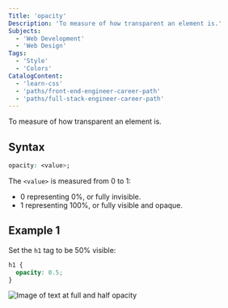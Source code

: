 ```yaml
---
Title: 'opacity'
Description: 'To measure of how transparent an element is.'
Subjects:
  - 'Web Development'
  - 'Web Design'
Tags:
  - 'Style'
  - 'Colors'
CatalogContent:
  - 'learn-css'
  - 'paths/front-end-engineer-career-path'
  - 'paths/full-stack-engineer-career-path'
---
```


To measure of how transparent an element is.

## Syntax

```css
opacity: <value>;
```

The `<value>` is measured from 0 to 1:

- 0 representing 0%, or fully invisible.
- 1 representing 100%, or fully visible and opaque.

## Example 1

Set the `h1` tag to be 50% visible:

```css
h1 {
  opacity: 0.5;
}
```

![Image of text at full and half opacity](https://raw.githubusercontent.com/Codecademy/docs/main/media/css-opacity-example.png)
